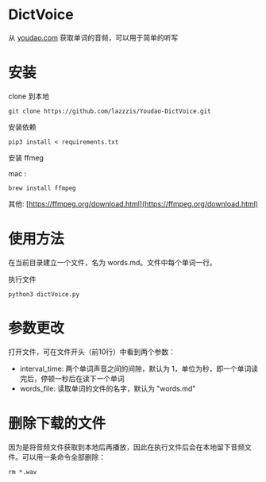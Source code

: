 # DictVoice

从 [youdao.com](http://youdao.com) 获取单词的音频，可以用于简单的听写

# 安装

clone 到本地

```
git clone https://github.com/lazzzis/Youdao-DictVoice.git
```

安装依赖

```
pip3 install < requirements.txt
```

安装 ffmeg

mac :

```
brew install ffmpeg
```

其他: [https://ffmpeg.org/download.html](https://ffmpeg.org/download.html)

# 使用方法

在当前目录建立一个文件，名为 words.md。文件中每个单词一行。

执行文件

```
python3 dictVoice.py
```

# 参数更改

打开文件，可在文件开头（前10行）中看到两个参数：

- interval_time: 两个单词声音之间的间隙，默认为 1，单位为秒，即一个单词读完后，停顿一秒后在读下一个单词
- words_file: 读取单词的文件的名字，默认为 "words.md"

# 删除下载的文件

因为是将音频文件获取到本地后再播放，因此在执行文件后会在本地留下音频文件。可以用一条命令全部删除：

```
rm *.wav
```

